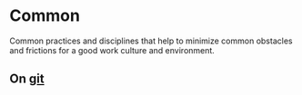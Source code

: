 # Common

Common practices and disciplines that help to minimize common obstacles and frictions for a good work culture and environment.

## On [git](git.md)

<!-- ## On [naming](naming.md) -->
